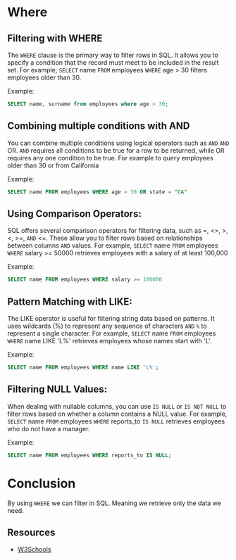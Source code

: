 # Where

## Filtering with WHERE

The `WHERE` clause is the primary way to filter rows in SQL. It allows you to specify a condition that the record must meet to be included in the result set. For example, `SELECT` name `FROM` employees `WHERE` age > 30 filters employees older than 30.

Example:

```sql
SELECT name, surname from employees where age > 30;
```

## Combining multiple conditions with AND

You can combine multiple conditions using logical operators such as `AND` `AND` OR. `AND` requires all conditions to be true for a row to be returned, while OR requires any one condition to be true. For example to query employees older than 30 or from California

Example:

```sql
SELECT name FROM employees WHERE age > 30 OR state = "CA"
```

## Using Comparison Operators:

SQL offers several comparison operators for filtering data, such as =, <>, >, <, >=, `AND` <=. These allow you to filter rows based on relationships between columns `AND` values. For example, `SELECT` name `FROM` employees `WHERE` salary >= 50000 retrieves employees with a salary of at least 100,000

Example:

```sql
SELECT name FROM employees WHERE salary >= 100000
```

## Pattern Matching with LIKE:

The LIKE operator is useful for filtering string data based on patterns. It uses wildcards (%) to represent any sequence of characters `AND` `%` to represent a single character. For example, `SELECT` name `FROM` employees `WHERE` name LIKE 'L%' retrieves employees whose names start with 'L'.

Example:

```sql
SELECT name FROM employees WHERE name LIKE 'L%';
```

## Filtering NULL Values:

When dealing with nullable columns, you can use `IS NULL` or `IS NOT NULL` to filter rows based on whether a column contains a NULL value. For example, `SELECT` name `FROM` employees `WHERE` reports_to `IS NULL` retrieves employees who do not have a manager.

Example:

```sql
SELECT name FROM employees WHERE reports_to IS NULL;
```

# Conclusion

By using `WHERE` we can filter in SQL. Meaning we retrieve only the data we need.

## Resources

- [W3Schools](https://www.w3schools.com/sql/sql_where.asp)
